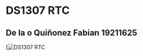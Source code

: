 # DS1307 RTC
## De la o Quiñonez Fabian 19211625
[![DS1307 RTC](https://user-images.githubusercontent.com/83306485/190031036-34d42335-557b-4ab2-9b7e-21f0ac4305cd.png)


